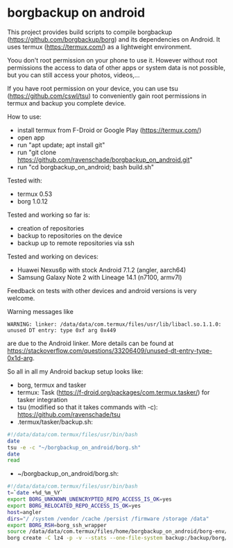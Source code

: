 # borgbackup on android
This project provides build scripts to compile borgbackup (https://github.com/borgbackup/borg) and its dependencies on Android. It uses termux (https://termux.com/) as a lightweight environment. 

Yoou don't root permission on your phone to use it. However without root permissions the access to data of other apps or system data is not possible, but you can still access your photos, videos,...

If you have root permission on your device, you can use tsu (https://github.com/cswl/tsu) to conveniently gain root permissions in termux and backup you complete device.

How to use:
 - install termux from F-Droid or Google Play (https://termux.com/)
 - open app
 - run "apt update; apt install git"
 - run "git clone https://github.com/ravenschade/borgbackup_on_android.git"
 - run "cd borgbackup_on_android; bash build.sh"

Tested with:
- termux 0.53
- borg 1.0.12

Tested and working so far is:
- creation of repositories 
- backup to repositories on the device
- backup up to remote repositories via ssh

Tested and working on devices:
- Huawei Nexus6p with stock Android 7.1.2 (angler, aarch64)
- Samsung Galaxy Note 2 with Lineage 14.1 (n7100, armv7l)

Feedback on tests with other devices and android versions is very welcome.

Warning messages like 
````
WARNING: linker: /data/data/com.termux/files/usr/lib/libacl.so.1.1.0: unused DT entry: type 0xf arg 0x449
````
are due to the Android linker. More details can be found at https://stackoverflow.com/questions/33206409/unused-dt-entry-type-0x1d-arg.


So all in all my Android backup setup looks like:
- borg, termux and tasker
- termux: Task (https://f-droid.org/packages/com.termux.tasker/) for tasker integration
- tsu (modified so that it takes commands with -c): https://github.com/ravenschade/tsu
- .termux/tasker/backup.sh:
``` bash
#!/data/data/com.termux/files/usr/bin/bash
date
tsu -e -c "~/borgbackup_on_android/borg.sh"
date
read
```
- ~/borgbackup_on_android/borg.sh:
```bash
#!/data/data/com.termux/files/usr/bin/bash
t=`date +%d_%m_%Y`
export BORG_UNKNOWN_UNENCRYPTED_REPO_ACCESS_IS_OK=yes
export BORG_RELOCATED_REPO_ACCESS_IS_OK=yes
host=angler
dirs="/ /system /vendor /cache /persist /firmware /storage /data"
export BORG_RSH=borg_ssh_wrapper
source /data/data/com.termux/files/home/borgbackup_on_android/borg-env/bin/activate
borg create -C lz4 -p -v --stats --one-file-system backup:/backup/borg/$host::$t $dirs # 2> ~/borg_backup_${t}.err
```
